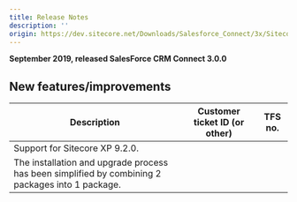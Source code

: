 ```yaml
---
title: Release Notes
description: ''
origin: https://dev.sitecore.net/Downloads/Salesforce_Connect/3x/Sitecore_Connect_for_Salesforce_CRM_300/Release_Notes
---
```


**September 2019, released SalesForce CRM Connect 3.0.0**

## New features/improvements

 | Description | Customer ticket ID (or other) | TFS no. |
 | --- | --- | --- |
 | Support for Sitecore XP 9.2.0. |  |  |
 | The installation and upgrade process has been simplified by combining 2 packages into 1 package. |  |  |